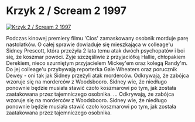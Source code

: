 Krzyk 2 / Scream 2 1997 
=============
[![Krzyk 2 / Scream 2 1997 ](http://vidos.pl/images/player.gif)](http://vidos.pl/krzyk-2-scream-2-1997)

 Podczas kinowej premiery filmu 'Cios' zamaskowany osobnik morduje parę nastolatków. O całej sprawie dowiaduje się mieszkająca w colleage'u Sidney Prescott, która przeżyła 2 lata temu atak dwóch psychopatów i boi się, że koszmar powóci. Żyje szczęśliwie z przyjaciółką Hallie, chłopakiem Derekiem, nieco szurniętym przyjacielem Mickey'em oraz kolegą Randy'm. Do jej colleage'u przybywają reporterka Gale Wheaters oraz porucznik Dewey - oni tak jak Sidney przeżyli atak morderców. Odkrywają, że zabójca wzoruje się na morderców z Woodsbooro. Sidney wie, że niedługo ponownie będzie musiała stawić czoło koszmarowi po tym, jak została zaatakowana przez tajemniczego osobnika.  ... Odkrywają, że zabójca wzoruje się na morderców z Woodsbooro. Sidney wie, że niedługo ponownie będzie musiała stawić czoło koszmarowi po tym, jak została zaatakowana przez tajemniczego osobnika.
